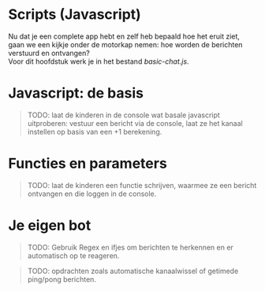 Scripts (Javascript)
====================
Nu dat je een complete app hebt en zelf heb bepaald hoe het eruit ziet, gaan we een kijkje onder de motorkap nemen: hoe worden de berichten verstuurd en ontvangen?  
Voor dit hoofdstuk werk je in het bestand *basic-chat.js*.

Javascript: de basis
====================
> TODO: laat de kinderen in de console wat basale javascript uitproberen: vestuur een bericht via de console, laat ze het kanaal instellen op basis van een +1 berekening.

Functies en parameters
======================
> TODO: laat de kinderen een functie schrijven, waarmee ze een bericht ontvangen en die loggen in de console.

Je eigen bot
============
> TODO: Gebruik Regex en ifjes om berichten te herkennen en er automatisch op te reageren.

> TODO: opdrachten zoals automatische kanaalwissel of getimede ping/pong berichten.

